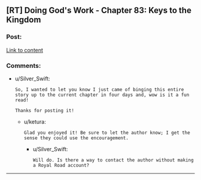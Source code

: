 ## [RT] Doing God's Work - Chapter 83: Keys to the Kingdom

### Post:

[Link to content](https://www.royalroad.com/fiction/25442/doing-gods-work/chapter/622217/83-keys-to-the-kingdom)

### Comments:

- u/Silver_Swift:
  ```
  So, I wanted to let you know I just came of binging this entire story up to the current chapter in four days and, wow is it a fun read! 

  Thanks for posting it!
  ```

  - u/ketura:
    ```
    Glad you enjoyed it! Be sure to let the author know; I get the sense they could use the encouragement.
    ```

    - u/Silver_Swift:
      ```
      Will do. Is there a way to contact the author without making a Royal Road account?
      ```

---

